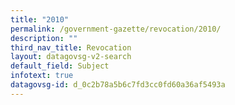 ```yaml
---
title: "2010"
permalink: /government-gazette/revocation/2010/
description: ""
third_nav_title: Revocation
layout: datagovsg-v2-search
default_field: Subject
infotext: true
datagovsg-id: d_0c2b78a5b6c7fd3cc0fd60a36af5493a
---
```

